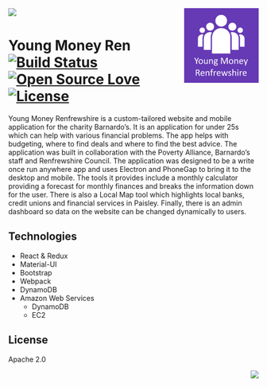 <img src="demo.gif" />

<img align='right' width='150' height='150' src="app/website/icons/iconoriginal.png" />

# Young Money Ren &nbsp; [![Build Status](https://travis-ci.org/william-taylor/young-money-renfrewshire.svg?branch=master)](https://travis-ci.org/william-taylor/young-money-renfrewshire) [![Open Source Love](https://badges.frapsoft.com/os/v1/open-source.svg?v=102)](https://github.com/ellerbrock/open-source-badge/) [![License](https://img.shields.io/badge/License-Apache%202.0-blue.svg)](https://opensource.org/licenses/Apache-2.0)

Young Money Renfrewshire is a custom-tailored website and mobile application for the charity Barnardo’s. It is an application for under 25s which can help with various financial problems. The app helps with budgeting, where to find deals and where to find the best advice. The application was built in collaboration with the Poverty Alliance, Barnardo’s staff and Renfrewshire Council. The application was designed to be a write once run anywhere app and uses Electron and PhoneGap to bring it to the desktop and mobile. The tools it provides include a monthly calculator providing a forecast for monthly finances and breaks the information down for the user. There is also a Local Map tool which highlights local banks, credit unions and financial services in Paisley. Finally, there is an admin dashboard so data on the website can be changed dynamically to users.

## Technologies

* React & Redux
* Material-UI
* Bootstrap
* Webpack
* DynamoDB
* Amazon Web Services
    * DynamoDB
    * EC2

## License

Apache 2.0

<img align='right' src="http://forthebadge.com/images/badges/built-with-love.svg" />

